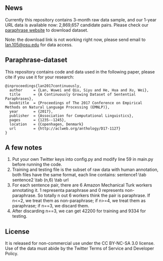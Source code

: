 ## News
Currently this repository contains 3-month raw data sample, and our 1-year URL data is available now: 2,869,657 candidate pairs. Please check our [paraphrase website](https://languagenet.github.io/) to download dataset. 

Note: the download link is not working right now, please send email to lan.105@osu.edu for data access.

## Paraphrase-dataset
This repository contains code and data used in the following paper, please cite if you use it for your research:

	@inproceedings{lan2017continuously,
	  author     = {Lan, Wuwei and Qiu, Siyu and He, Hua and Xu, Wei},
  	  title      = {A Continuously Growing Dataset of Sentential Paraphrases},
  	  booktitle  = {Proceedings of The 2017 Conference on Empirical Methods on Natural Language Processing (EMNLP)},
  	  year       = {2017},
	  publisher  = {Association for Computational Linguistics},
	  pages      = {1235--1245},
	  location   = {Copenhagen, Denmark}
  	  url        = {http://aclweb.org/anthology/D17-1127}
  	} 

## A few notes
1. Put your own Twitter keys into config.py and modify line 59 in main.py before running the code.
2. Training and testing file is the subset of raw data with human annotation, both files have the same format, each line contains: sentence1 \tab sentence2 \tab (n,6) \tab url
3. For each sentence pair, there are 6 Amazon Mechanical Turk workers annotating it. 1 representa paraphrase and 0 represents non-paraphrase. So totally n out 6 workers think the pair is paraphrase. If n<=2, we treat them as non-paraphrase; if n>=4, we treat them as paraphrase; if n==3, we discard them.
4. After discarding n==3, we can get 42200 for training and 9334 for testing.

## License
It is released for non-commercial use under the CC BY-NC-SA 3.0 license. Use of the data must abide by the Twitter Terms of Service and Developer Policy.
